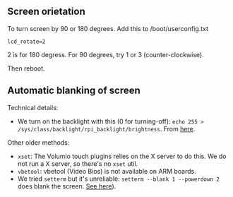 
## Screen orietation 

To turn screen by 90 or 180 degrees. Add this to /boot/userconfig.txt
```
lcd_rotate=2
```
2 is for 180 degress. For 90 degrees, try 1 or 3 (counter-clockwise).

Then reboot.

## Automatic blanking of screen

Technical details:
 * We turn on the backlight with this (0 for turning-off): `echo 255 > /sys/class/backlight/rpi_backlight/brightness`. From [here](https://forums.raspberrypi.com/viewtopic.php?t=120296).

Other older methods:
 * `xset`: The Volumio touch plugins relies on the X server to do this. We do not run
a X server, so there's no `xset` util.
 * `vbetool`: vbetool (Video Bios) is not available on ARM boards.
 * We tried `setterm` but it's unreliable: `setterm --blank 1 --powerdown 2` does blank the screen. [See here](https://dietpi.com/phpbb/viewtopic.php?t=8320)).
